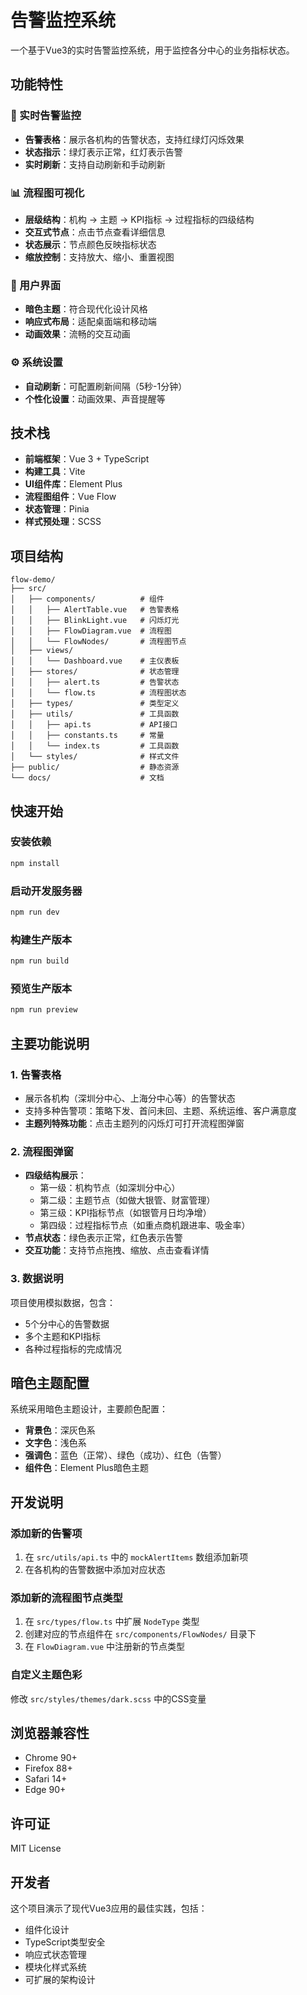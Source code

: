 # 告警监控系统

一个基于Vue3的实时告警监控系统，用于监控各分中心的业务指标状态。

## 功能特性

### 🚨 实时告警监控
- **告警表格**：展示各机构的告警状态，支持红绿灯闪烁效果
- **状态指示**：绿灯表示正常，红灯表示告警
- **实时刷新**：支持自动刷新和手动刷新

### 📊 流程图可视化
- **层级结构**：机构 → 主题 → KPI指标 → 过程指标的四级结构
- **交互式节点**：点击节点查看详细信息
- **状态展示**：节点颜色反映指标状态
- **缩放控制**：支持放大、缩小、重置视图

### 🎨 用户界面
- **暗色主题**：符合现代化设计风格
- **响应式布局**：适配桌面端和移动端
- **动画效果**：流畅的交互动画

### ⚙️ 系统设置
- **自动刷新**：可配置刷新间隔（5秒-1分钟）
- **个性化设置**：动画效果、声音提醒等

## 技术栈

- **前端框架**：Vue 3 + TypeScript
- **构建工具**：Vite
- **UI组件库**：Element Plus
- **流程图组件**：Vue Flow
- **状态管理**：Pinia
- **样式预处理**：SCSS

## 项目结构

```
flow-demo/
├── src/
│   ├── components/          # 组件
│   │   ├── AlertTable.vue   # 告警表格
│   │   ├── BlinkLight.vue   # 闪烁灯光
│   │   ├── FlowDiagram.vue  # 流程图
│   │   └── FlowNodes/       # 流程图节点
│   ├── views/
│   │   └── Dashboard.vue    # 主仪表板
│   ├── stores/              # 状态管理
│   │   ├── alert.ts         # 告警状态
│   │   └── flow.ts          # 流程图状态
│   ├── types/               # 类型定义
│   ├── utils/               # 工具函数
│   │   ├── api.ts           # API接口
│   │   ├── constants.ts     # 常量
│   │   └── index.ts         # 工具函数
│   └── styles/              # 样式文件
├── public/                  # 静态资源
└── docs/                    # 文档
```

## 快速开始

### 安装依赖
```bash
npm install
```

### 启动开发服务器
```bash
npm run dev
```

### 构建生产版本
```bash
npm run build
```

### 预览生产版本
```bash
npm run preview
```

## 主要功能说明

### 1. 告警表格
- 展示各机构（深圳分中心、上海分中心等）的告警状态
- 支持多种告警项：策略下发、首问未回、主题、系统运维、客户满意度
- **主题列特殊功能**：点击主题列的闪烁灯可打开流程图弹窗

### 2. 流程图弹窗
- **四级结构展示**：
  - 第一级：机构节点（如深圳分中心）
  - 第二级：主题节点（如做大银管、财富管理）
  - 第三级：KPI指标节点（如银管月日均净增）
  - 第四级：过程指标节点（如重点商机跟进率、吸金率）
- **节点状态**：绿色表示正常，红色表示告警
- **交互功能**：支持节点拖拽、缩放、点击查看详情

### 3. 数据说明
项目使用模拟数据，包含：
- 5个分中心的告警数据
- 多个主题和KPI指标
- 各种过程指标的完成情况

## 暗色主题配置

系统采用暗色主题设计，主要颜色配置：
- **背景色**：深灰色系
- **文字色**：浅色系
- **强调色**：蓝色（正常）、绿色（成功）、红色（告警）
- **组件色**：Element Plus暗色主题

## 开发说明

### 添加新的告警项
1. 在 `src/utils/api.ts` 中的 `mockAlertItems` 数组添加新项
2. 在各机构的告警数据中添加对应状态

### 添加新的流程图节点类型
1. 在 `src/types/flow.ts` 中扩展 `NodeType` 类型
2. 创建对应的节点组件在 `src/components/FlowNodes/` 目录下
3. 在 `FlowDiagram.vue` 中注册新的节点类型

### 自定义主题色彩
修改 `src/styles/themes/dark.scss` 中的CSS变量

## 浏览器兼容性

- Chrome 90+
- Firefox 88+
- Safari 14+
- Edge 90+

## 许可证

MIT License

## 开发者

这个项目演示了现代Vue3应用的最佳实践，包括：
- 组件化设计
- TypeScript类型安全
- 响应式状态管理
- 模块化样式系统
- 可扩展的架构设计
